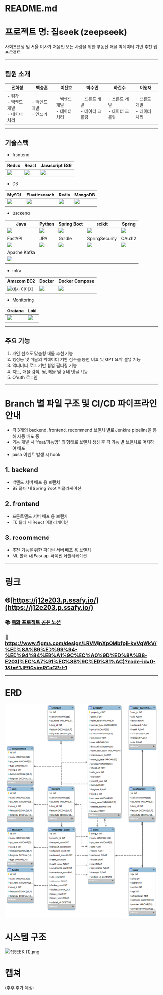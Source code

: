 # README.md

# 프로젝트 명: 집seek (zeepseek)

사회초년생 및 서울 이사가 처음인 모든 사람을 위한 부동산 매물 빅데이터 기반 추천  웹 프로젝트

---

## 팀원 소개

| **전희성** | **백승훈** | **이진호** | **박수민** | **하건수** | **이원재** |
| --- | --- | --- | --- | --- | --- |
| - 팀장 <br>- 백엔드 개발 <br>- 데이터 처리 | - 백엔드 개발 <br>- 인프라 | - 백엔드 개발 <br>- 데이터 처리 | - 프론트 개발 <br>- 데이터 크롤링 | - 프론트 개발 <br>- 데이터 크롤링 | - 프론트 개발<br>- 데이터 처리 |

---

## 기술스택

- frontend

| Redux | React | Javascript ES6 |
| --- | --- | --- |
| ![](https://noticon-static.tammolo.com/dgggcrkxq/image/upload/v1566919941/noticon/bwij1af50rjj0fiyjtci.png) | ![](https://noticon-static.tammolo.com/dgggcrkxq/image/upload/v1566557331/noticon/d5hqar2idkoefh6fjtpu.png) | ![](https://noticon-static.tammolo.com/dgggcrkxq/image/upload/v1567008394/noticon/ohybolu4ensol1gzqas1.png) |

- DB

| MySQL | Elasticsearch | Redis | MongoDB |
| --- | --- | --- | --- |
| ![](https://noticon-static.tammolo.com/dgggcrkxq/image/upload/v1566913591/noticon/e2bd9zw78n6zw6his4bd.png) | ![](https://noticon-static.tammolo.com/dgggcrkxq/image/upload/v1738119093/noticon/wjtjrftibcvlcmfsvvt7.png) | ![](https://noticon-static.tammolo.com/dgggcrkxq/image/upload/v1566913679/noticon/xlnsjihvjxllech0hawu.png) | ![](https://noticon-static.tammolo.com/dgggcrkxq/image/upload/v1629987704/noticon/u9ewmgf7xxic5us7pnhn.png) |

- Backend

| Java | Python | Spring Boot | scikit | Spring |
| --- | --- | --- | --- | --- |
| ![](https://noticon-static.tammolo.com/dgggcrkxq/image/upload/v1566913897/noticon/xbvewg1m3azbpnrzck1k.png) | ![](https://noticon-static.tammolo.com/dgggcrkxq/image/upload/v1566791609/noticon/nen1y11gazeqhejw7nm1.png) | ![](https://noticon-static.tammolo.com/dgggcrkxq/image/upload/v1567008187/noticon/m4oad4rbf65fjszx0did.png) | ![](https://noticon-static.tammolo.com/dgggcrkxq/image/upload/v1635226310/noticon/f0q3lhbfi2qmamrjla4e.png) | ![](https://noticon-static.tammolo.com/dgggcrkxq/image/upload/v1566778017/noticon/ytjm1rralodyhvuggrpu.png) |
| FastAPI | JPA | Gradle | SpringSecurity | OAuth2 |
| ![](https://noticon-static.tammolo.com/dgggcrkxq/image/upload/v1683870544/noticon/tvx93esgtcbrcnlvoerv.png) | ![](https://noticon-static.tammolo.com/dgggcrkxq/image/upload/v1609094551/noticon/gkcjchloc7f7khlsyyyy.png) | ![](https://noticon-static.tammolo.com/dgggcrkxq/image/upload/v1576325989/noticon/rcwm9dy0hu6cbjowbfwi.png) | ![](https://noticon-static.tammolo.com/dgggcrkxq/image/upload/v1685082263/noticon/jo70lolpscz63hznweoe.png) | ![](https://noticon-static.tammolo.com/dgggcrkxq/image/upload/v1566912632/noticon/konazfwbuwdnn43mcqux.png) |
| Apache Kafka |
| ![](https://noticon-static.tammolo.com/dgggcrkxq/image/upload/v1599014155/noticon/c5cyndudltka3mddobj5.png) |

- infra

| Amazom EC2 | Docker | Docker Compose |
| --- | --- | --- |
| <img src="https://noticon-static.tammolo.com/dgggcrkxq/image/upload/v1566914173/noticon/kos1xkevxtr81zgwvyoe.png" width="200" height="200" alt="예시 이미지"> | ![](https://noticon-static.tammolo.com/dgggcrkxq/image/upload/v1566913255/noticon/xbroxmdmksvebf3v6v8v.gif) | ![](https://noticon-static.tammolo.com/dgggcrkxq/image/upload/v1567128851/noticon/ekuf9zj2kopbmxtvr5rc.png) |

- Monitoring

| Grafana | Loki |
| --- | --- |
| ![](https://noticon-static.tammolo.com/dgggcrkxq/image/upload/v1629972026/noticon/msnfa0h6o32dpi7gipyv.png) | ![](https://noticon-static.tammolo.com/dgggcrkxq/image/upload/v1687244485/noticon/voyvwrngzlxbs8n6zhsk.png) |

---

## 주요 기능

1. 개인 선호도 맞춤형 매물 추천 기능
2. 행정동 및 매물의 빅데이터 기반 점수를 통한 비교 및 GPT 요약 설명 기능 
3. 액티비티 로그 기반 협업 필터링 기능
4. 지도, 매물 검색, 찜, 매물 및 동네 댓글 기능
5. OAuth 로그인

---

# Branch 별 파일 구조 및 CI/CD 파이프라인 안내

- 각 3개의 backend, frontend, recommend 브랜치 별로 Jenkins pipeline을 통해 자동 배포 중
- 기능 개발 시 “feat/기능명” 의 형태로 브랜치 생성 후 각 기능 별 브랜치로 머지하여 배포
- push 이벤트 발생 시 hook

## 1. backend

- 백엔드 서버 배포 용 브랜치
- BE 폴더 내 Spring Boot 어플리케이션

## 2. frontend

- 프론트엔드 서버 배포 용 브랜치
- FE 폴더 내 React 어플리케이션

## 3. recommend

- 추천 기능을 위한 파이썬 서버 배포 용 브랜치
- ML 폴더 내 Fast api 파이썬 어플리케이션

---

# 링크

## 🌐[https://j12e203.p.ssafy.io/](https://j12e203.p.ssafy.io/)

### 📚 [특화 프로젝트 공유 노션](https://www.notion.so/1ad3e02603998064b5b4e0ffd79cb0b2?pvs=21)

### 🎨 https://www.figma.com/design/LRVMjnXpOMbfpjHkvVqWkV/%ED%8A%B9%ED%99%94-%ED%94%84%EB%A1%9C%EC%A0%9D%ED%8A%B8-E203(%EC%A7%91%EC%8B%9C%ED%81%AC)?node-id=0-1&t=Y1JF9QsjmRCaGPrI-1

---

# ERD

![mysql_erd.png](mysql_erd.png)

# 시스템 구조

![집SEEK (1).png](%EC%A7%91SEEK_(1).png)

# 캡쳐

(추후 추가 예정)
